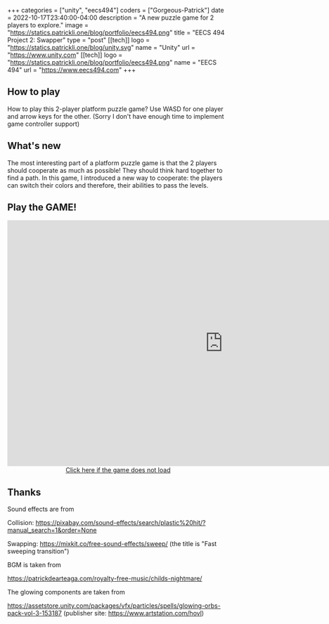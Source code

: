+++
categories = ["unity", "eecs494"]
coders = ["Gorgeous-Patrick"]
date = 2022-10-17T23:40:00-04:00
description = "A new puzzle game for 2 players to explore."
image = "https://statics.patrickli.one/blog/portfolio/eecs494.png"
title = "EECS 494 Project 2: Swapper"
type = "post"
[[tech]]
logo = "https://statics.patrickli.one/blog/unity.svg"
name = "Unity"
url = "https://www.unity.com"
[[tech]]
logo = "https://statics.patrickli.one/blog/portfolio/eecs494.png"
name = "EECS 494"
url = "https://www.eecs494.com"
+++

## How to play

How to play this 2-player platform puzzle game? Use WASD for one player and arrow keys for the other. (Sorry I don't have enough time to implement game controller support)

## What's new

The most interesting part of a platform puzzle game is that the 2 players should cooperate as much as possible! They should think hard together to find a path. In this game, I introduced a new way to cooperate: the players can switch their colors and therefore, their abilities to pass the levels. 

## Play the GAME!
<center>
<iframe src="https://itch.io/embed-upload/6686619?color=333333" allowfullscreen="" width="980" height="560" frameborder="0"><a href="https://patrickli0906.itch.io/swapper">Play Swapper on itch.io</a></iframe>
<br/>
<a href=https://patrickli0906.itch.io/swapper > Click here if the game does not load </a>
</center>

## Thanks 

Sound effects are from 

Collision: https://pixabay.com/sound-effects/search/plastic%20hit/?manual_search=1&order=None

Swapping: https://mixkit.co/free-sound-effects/sweep/ (the title is "Fast sweeping transition")

BGM is taken from

https://patrickdearteaga.com/royalty-free-music/childs-nightmare/

The glowing components are taken from

https://assetstore.unity.com/packages/vfx/particles/spells/glowing-orbs-pack-vol-3-153187 (publisher site: https://www.artstation.com/hovl)

